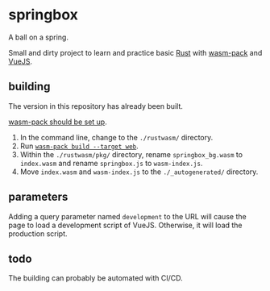 # springbox
A ball on a spring.

Small and dirty project to learn and practice basic [Rust](https://www.rust-lang.org/) with [wasm-pack](https://github.com/rustwasm/wasm-pack) and [VueJS](https://vuejs.org/).

## building
The version in this repository has already been built.

[wasm-pack should be set up](https://rustwasm.github.io/wasm-pack/book/quickstart.html).
1. In the command line, change to the `./rustwasm/` directory.
2. Run [`wasm-pack build --target web`](https://rustwasm.github.io/wasm-pack/book/commands/build.html).
3. Within the `./rustwasm/pkg/` directory, rename `springbox_bg.wasm` to `index.wasm` and rename `springbox.js` to `wasm-index.js`.
4. Move `index.wasm` and `wasm-index.js` to the `./_autogenerated/` directory.

## parameters
Adding a query parameter named `development` to the URL will cause the page to load a development script of VueJS. Otherwise, it will load the production script.

## todo
The building can probably be automated with CI/CD.
